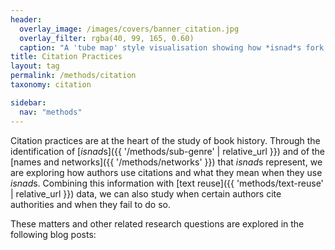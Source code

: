 ```yaml
---
header:
  overlay_image: /images/covers/banner_citation.jpg
  overlay_filter: rgba(40, 99, 165, 0.60)
  caption: "A 'tube map' style visualisation showing how *isnad*s fork in Ibn ʿAsakir's *Taʾrikh Madinat Dimashq*."
title: Citation Practices
layout: tag
permalink: /methods/citation
taxonomy: citation

sidebar:
  nav: "methods"
---
```

Citation practices are at the heart of the study of book history. Through the identification of [*isnad*s]({{ '/methods/sub-genre' | relative_url }}) and of the [names and networks]({{ '/methods/networks' }}) that *isnad*s represent, we are exploring how authors use citations and what they mean when they use *isnad*s. Combining this information with [text reuse]({{ 'methods/text-reuse' | relative_url }}) data, we can also study when certain authors cite authorities and when they fail to do so.
These matters and other related research questions are explored in the following blog posts:
